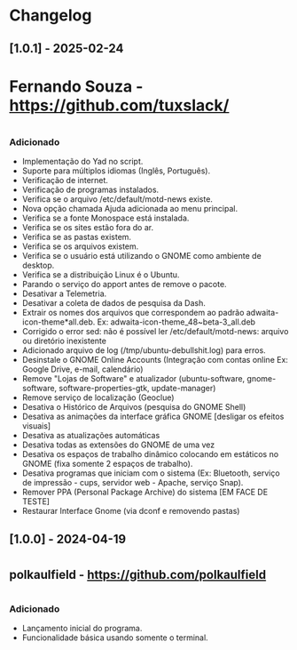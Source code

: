 # Changelog


## [1.0.1] - 2025-02-24
# 
# Fernando Souza - https://github.com/tuxslack/
# 
### Adicionado
- Implementação do Yad no script.
- Suporte para múltiplos idiomas (Inglês, Português).
- Verificação de internet.
- Verificação de programas instalados.
- Verifica se o arquivo /etc/default/motd-news existe.
- Nova opção chamada Ajuda adicionada ao menu principal.
- Verifica se a fonte Monospace está instalada.
- Verifica se os sites estão fora do ar.
- Verifica se as pastas existem.
- Verifica se os arquivos existem.
- Verifica se o usuário está utilizando o GNOME como ambiente de desktop.
- Verifica se a distribuição Linux é o Ubuntu.
- Parando o serviço do apport antes de remove o pacote.
- Desativar a Telemetria.
- Desativar a coleta de dados de pesquisa da Dash.
- Extrair os nomes dos arquivos que correspondem ao padrão adwaita-icon-theme*all.deb. Ex: adwaita-icon-theme_48~beta-3_all.deb
- Corrigido o error sed: não é possível ler /etc/default/motd-news: arquivo ou diretório inexistente
- Adicionado arquivo de log (/tmp/ubuntu-debullshit.log) para erros.
- Desinstale o GNOME Online Accounts (Integração com contas online Ex: Google Drive, e-mail, calendário)
- Remove "Lojas de Software" e atualizador (ubuntu-software, gnome-software, software-properties-gtk, update-manager)
- Remove serviço de localização (Geoclue)
- Desativa o Histórico de Arquivos (pesquisa do GNOME Shell)
- Desativa as animações da interface gráfica GNOME [desligar os efeitos visuais]
- Desativa as atualizações automáticas
- Desativa todas as extensões do GNOME de uma vez
- Desativa os espaços de trabalho dinâmico colocando em estáticos no GNOME (fixa somente 2 espaços de trabalho).
- Desativa programas que iniciam com o sistema (Ex: Bluetooth, serviço de impressão - cups, servidor web - Apache, serviço Snap).
- Remover PPA (Personal Package Archive) do sistema [EM FACE DE TESTE]
- Restaurar Interface Gnome (via dconf e removendo pastas)


## [1.0.0] - 2024-04-19
# 
## polkaulfield - https://github.com/polkaulfield
# 
### Adicionado
- Lançamento inicial do programa.
- Funcionalidade básica usando somente o terminal.

